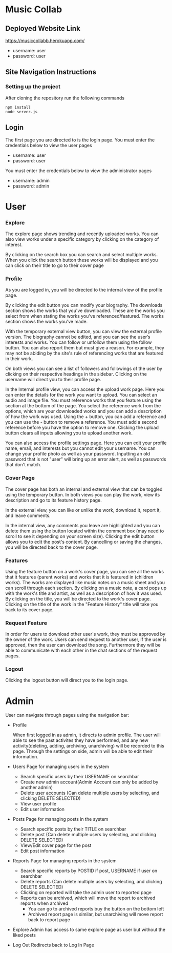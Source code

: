 # Music Collab

## Deployed Website Link
https://musiccollabb.herokuapp.com/

* username: user
* password: user


## Site Navigation Instructions

### Setting up the project
After cloning the repository run the following commands
```
npm install
node server.js
```

## Login
The first page you are directed to is the login page.
You must enter the credentials below to view the user pages 
* username: user
* password: user

You must enter the credentials below to view the administrator pages 
* username: admin
* password: admin

# User

### Explore

The explore page shows trending and recently uploaded works. You can also view works under a specific category by clicking on the category of interest.

By clicking on the search box you can search and select multiple works. When you click the search button these works will be displayed and you can click on their title to go to their cover page

### Profile


As you are logged in, you will be directed to the internal view of the profile page.

By clicking the edit button you can modify your biography. The downloads section shows the works that you've downloaded. These are the works you select from when stating the works you've referenced/featured. The works section shows the works you've made.

With the temporary external view button, you can view the external profile version. The biography cannot be edited, and you can see the user’s interests and works. You can follow or unfollow them using the follow button. You can also report them but must give a reason. For example, they may not be abiding by the site's rule of referencing works that are featured in their work.

On both views you can see a list of followers and followings of the user by clicking on their respective headings in the sidebar. Clicking on the username will direct you to their profile page.

In the Internal profile view, you can access the upload work page. Here you can enter the details for the work you want to upload. You can select an audio and image file. You must reference works that you feature using the section at the bottom of the page. You select the reference work from the options, which are your downloaded works and you can add a description of how the work was used. Using the + button, you can add a reference and you can use the - button to remove a reference. You must add a second reference before you have the option to remove one. Clicking the upload button clears all inputs allowing you to upload another work.

You can also access the profile settings page. Here you can edit your profile name, email, and interests but you cannot edit your username. You can change your profile photo as well as your password. Inputting an old password that is not "user" will bring up an error alert, as well as passwords that don't match.

### Cover Page

The cover page has both an internal and external view that can be toggled using the temporary button. In both views you can play the work, view its description and go to its feature history page.

In the external view, you can like or unlike the work, download it, report it, and leave comments.

In the internal view, any comments you leave are highlighted and you can delete them using the button located within the comment box (may need to scroll to see it depending on your screen size). Clicking the edit button allows you to edit the post's content. By cancelling or saving the changes, you will be directed back to the cover page.

### Features

Using the feature button on a work's cover page, you can see all the works that it features (parent works) and works that it is featured in (children works). The works are displayed like music notes on a music sheet and you can scroll through each section. By clicking on a music note, a card pops up with the work's title and artist, as well as a description of how it was used. By clicking on the title, you will be directed to the work's cover page. Clicking on the title of the work in the "Feature History" title will take you back to its cover page.

### Request Feature

In order for users to download other user's work, they must be approved by the owner of the work.
Users can send request to another user, if the user is approved, then the user can download the song. Furthermore they will be able to communicate with each other in the chat sections of the request pages.

### Logout
Clicking the logout button will direct you to the login page.


# Admin 
User can navigate through pages using the navigation bar:

- Profile

    When first logged in as admin, it directs to admin profile.
    The user will able to see the past activites they have performed, and any new activity(deleting, adding, archiving, unarchiving) will be recorded to this page. Through the settings on side, admin will be able to edit their information.


- Users
    Page for managing users in the system
    - Search specific users by their USERNAME on searchbar
    - Create new admin account(Admin Account can only be added by another admin) 
    - Delete user accounts (Can delete multiple users by selecting, and clicking DELETE SELECTED)
    - View user profile
    - Edit user information

- Posts
    Page for managing posts in the system
    - Search specific posts by their TITLE on searchbar
    - Delete post (Can delete multiple users by selecting, and clicking DELETE SELECTED)
    - View/Edit cover page for the post
    - Edit post information

- Reports
    Page for managing reports in the system
    - Search specific reports by POSTID if post, USERNAME if user on searchbar
    - Delete reports (Can delete multiple users by selecting, and clicking DELETE SELECTED)
    - Clicking on reported will take the admin user to reported page
    - Reports can be archived, which will move the report to archived reports when archived
        - You can go to archived reports buy the button on the bottom left
        - Archived report page is similar, but unarchiving will move report back to report page

- Explore
    Admin has access to same explore page as user but without the liked posts

- Log Out
    Redirects back to Log In Page
